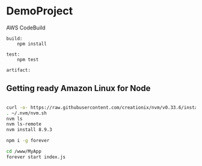 # DemoProject


AWS CodeBuild

    build:
        npm install

    test:
        npm test

    artifact:




Getting ready Amazon Linux for Node
-----------------------------------
```sh

curl -o- https://raw.githubusercontent.com/creationix/nvm/v0.33.6/install.sh | bash
. ~/.nvm/nvm.sh
nvm ls
nvm ls-remote
nvm install 8.9.3

npm i -g forever

cd /www/MyApp
forever start index.js

```
